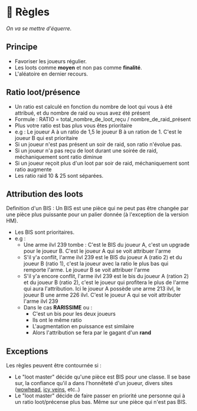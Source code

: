 #  📐 Règles

_On va se mettre d'équerre._


## Principe

- Favoriser les joueurs régulier. 
- Les loots comme **moyen** et non pas comme **finalité**.
- L'aléatoire en dernier recours.

## Ratio loot/présence

- Un ratio est calculé en fonction du nombre de loot qui vous à été attribué, et du nombre de raid ou vous avez été présent
- Formule : RATIO = total_nombre_de_loot_reçu / nombre_de_raid_présent
- Plus votre ratio est bas plus vous êtes prioritaire
- e.g : Le joueur A à un ratio de 1,5 le joueur B à un ration de 1. C'est le joueur B qui est prioritaire
- Si un joueur n'est pas présent un soir de raid, son ratio n'évolue pas.
- Si un joueur n'a pas reçu de loot durant une soirée de raid, méchaniquement sont ratio diminue
- Si un joueur reçoit plus d'un loot par soir de raid, méchaniquement sont ratio augmente
- Les ratio raid 10 & 25 sont séparées.


## Attribution des loots 

 Definition d'un BIS : Un BIS est une pièce qui ne peut pas être changée par une pièce plus puissante pour un palier donnée (à l'exception de la version HM).

- Les BIS sont prioritaires.
- e.g : 
  - Une arme ilvl 239 tombe : C'est le BIS du joueur A, c'est un upgrade pour le joueur B. C'est le joueur A qui se voit attribuer l'arme
  - S'il y'a conflit, l'arme ilvl 239 est le BIS du joueur A (ratio 2) et du joueur B (ratio 1), c'est la joueur avec la ratio le plus bas qui remporte l'arme. Le joueur B se voit attribuer l'arme
  - S'il y'a encore conflit, l'arme ilvl 239 est le bis du joueur A (ration 2) et du joueur B (ratio 2), c'est le joueur qui profitera le plus de l'arme qui aura l'attribution. Ici le joueur A possède une arme 213 ilvl, le joueur B une arme 226 ilvl. C'est le joueur A qui se voit attributer l'arme ilvl 239
  - Dans le cas **RARISSIME** ou :
    - C'est un  bis pour les deux joueurs
    - Ils ont le même ratio 
    - L'augmentation en puissance est similaire
    - Alors l'attribution se fera par le gagant d'un **rand**


## Exceptions

 Les règles peuvent être contournée si : 

 <!-- - Le "loot master" constate un conflit sur une pièce (BIS) entre deux joueurs (A & B).  -->
 <!-- - Les deux joueurs (A & B) on des ratio de loot/présence relativement proches -->
 <!-- - Le  "loot master" peut décider (unilatéralement) de favoriser le joueur pour qui la piéce apporte le plus d'amélioration. -->


 - Le "loot master" décide qu'une pièce est BIS pour une classe. Il se base sur, la confiance qu'il a dans l'honnêteté d'un joueur, divers sites ([wowhead](https://www.wowhead.com/wotlk), [icy veins](https://www.icy-veins.com/wotlk-classic/), etc..)
 - Le "loot master" décide de faire passer en priorité une personne qui à un ratio loot/précense plus bas. Même sur une pièce qui n'est pas BIS.
 
